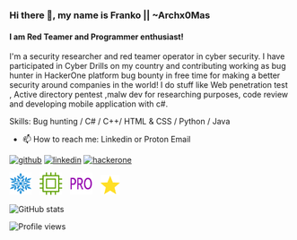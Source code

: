 ### Hi there 👋, my name is Franko || ~Archx0Mas
#### I am Red Teamer and Programmer enthusiast!
I'm a security researcher and red teamer operator in cyber security.
I have participated in Cyber Drills on my country and contributing working as bug hunter in HackerOne platform bug bounty in free time for making a better security around companies in the world! I do stuff like Web penetration test , Active directory pentest ,malw dev for researching purposes, code review and developing mobile application with c#. 

Skills: Bug hunting / C# / C++/ HTML & CSS / Python / Java

- 📫 How to reach me: Linkedin or Proton Email 


[<img src='https://cdn.jsdelivr.net/npm/simple-icons@3.0.1/icons/github.svg' alt='github' height='40'>](https://github.com/Archx0Mas)  [<img src='https://cdn.jsdelivr.net/npm/simple-icons@3.0.1/icons/linkedin.svg' alt='linkedin' height='40'>](https://www.linkedin.com/in/franko-j-049424184)  [<img src='https://cdn.jsdelivr.net/npm/simple-icons@3.0.1/icons/hackerone.svg' alt='hackerone' height='40'>](https://hackerone.com/mrfrank)  

<a href='https://archiveprogram.github.com/'><img src='https://raw.githubusercontent.com/acervenky/animated-github-badges/master/assets/acbadge.gif' width='40' height='40'></a> <a href='https://docs.github.com/en/developers'><img src='https://raw.githubusercontent.com/acervenky/animated-github-badges/master/assets/devbadge.gif' width='40' height='40'></a> <a href='https://github.com/pricing'><img src='https://raw.githubusercontent.com/acervenky/animated-github-badges/master/assets/pro.gif' width='40' height='40'></a> <a href='https://stars.github.com/'><img src='https://raw.githubusercontent.com/acervenky/animated-github-badges/master/assets/starbadge.gif' width='35' height='35'></a> 

![GitHub stats](https://github-readme-stats.vercel.app/api?username=Archx0Mas&show_icons=true)  

![Profile views](https://gpvc.arturio.dev/Archx0Mas)  
